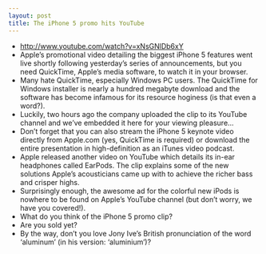 ```yaml
---
layout: post
title: The iPhone 5 promo hits YouTube
---
```

* http://www.youtube.com/watch?v=xNsGNlDb6xY
* Apple’s promotional video detailing the biggest iPhone 5 features went live shortly following yesterday’s series of announcements, but you need QuickTime, Apple’s media software, to watch it in your browser.
* Many hate QuickTime, especially Windows PC users. The QuickTime for Windows installer is nearly a hundred megabyte download and the software has become infamous for its resource hoginess (is that even a word?).
* Luckily, two hours ago the company uploaded the clip to its YouTube channel and we’ve embedded it here for your viewing pleasure…
* Don’t forget that you can also stream the iPhone 5 keynote video directly from Apple.com (yes, QuickTime is required) or download the entire presentation in high-definition as an iTunes video podcast.
* Apple released another video on YouTube which details its in-ear headphones called EarPods. The clip explains some of the new solutions Apple’s acousticians came up with to achieve the richer bass and crisper highs.
* Surprisingly enough, the awesome ad for the colorful new iPods is nowhere to be found on Apple’s YouTube channel (but don’t worry, we have you covered!).
* What do you think of the iPhone 5 promo clip?
* Are you sold yet?
* By the way, don’t you love Jony Ive’s British pronunciation of the word ‘aluminum’ (in his version: ‘aluminium’)?

